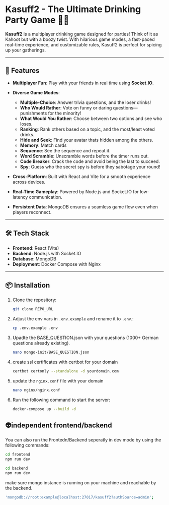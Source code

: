 # Kasuff2 - The Ultimate Drinking Party Game 🍻🎉

**Kasuff2** is a multiplayer drinking game designed for parties! Think of it as Kahoot but with a boozy twist. With
hilarious game modes, a fast-paced real-time experience, and customizable rules, Kasuff2 is perfect for spicing up your
gatherings.

---

## 🚀 Features

- **Multiplayer Fun**: Play with your friends in real time using **Socket.IO**.
- **Diverse Game Modes**:
    - **Multiple-Choice**: Answer trivia questions, and the loser drinks!
    - **Who Would Rather**: Vote on funny or daring questions—punishments for the minority!
    - **What Would You Rather**: Choose between two options and see who loses.
    - **Ranking**: Rank others based on a topic, and the most/least voted drinks.
    - **Hide and Seek**: Find your avatar thats hidden among the others.
    - **Memory**: Match cards
    - **Sequence**: See the sequence and repeat it.
    - **Word Scramble**: Unscramble words before the timer runs out.
    - **Code Breaker**: Crack the code and avoid being the last to succeed.
    - **Spy**: Guess who the secret spy is before they sabotage your round!

- **Cross-Platform**: Built with React and Vite for a smooth experience across devices.
- **Real-Time Gameplay**: Powered by Node.js and Socket.IO for low-latency communication.
- **Persistent Data**: MongoDB ensures a seamless game flow even when players reconnect.

---

## 🛠️ Tech Stack

- **Frontend**: React (Vite)
- **Backend**: Node.js with Socket.IO
- **Database**: MongoDB
- **Deployment**: Docker Compose with Nginx

---

## 📦 Installation

1. Clone the repository:
    ```bash
    git clone REPO_URL
2. Adjust the env vars in `.env.example` and rename it to `.env`.:
    ```bash
    cp .env.example .env
    ```
3. Upadte the BASE_QUESTION.json with your questions (1000+ German questions already existing).
    ```bash
    nano mongo-init/BASE_QUESTION.json
    ```
3. create ssl certificates with certbot for your domain
    ```bash
    certbot certonly --standalone -d yourdomain.com
    ```
4. update the `nginx.conf` file with your domain
    ```bash
    nano nginx/nginx.conf
    ```
5. Run the following command to start the server:
    ```bash
    docker-compose up --build -d
    ```
## 👽independent frontend/backend 
You can also run the Frontedn/Backend seperatly in dev mode by using the following commands:
```bash
cd frontend
npm run dev
```
```bash
cd backend
npm run dev
```
make sure mongo instance is running on your machine and reachable by the backend.
```bash
'mongodb://root:example@localhost:27017/kasuff2?authSource=admin';
```
